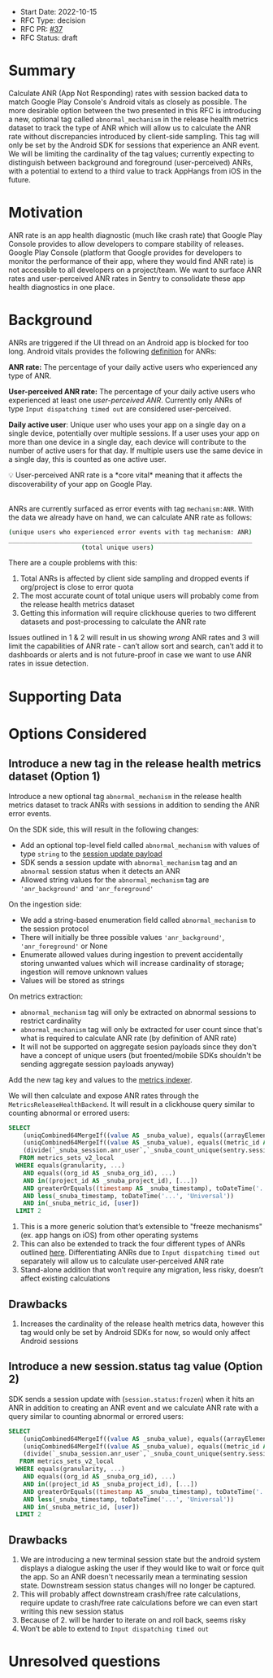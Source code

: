 * Start Date: 2022-10-15
* RFC Type: decision
* RFC PR: [#37](https://github.com/getsentry/rfcs/pull/37)
* RFC Status: draft

# Summary 

Calculate ANR (App Not Responding) rates with session backed data to match Google Play Console's Android vitals as closely as possible. The more desirable option between the two presented in this RFC is introducing a new, optional tag called `abnormal_mechanism` in the release health metrics dataset to track the type of ANR which will allow us to calculate the ANR rate without discrepancies introduced by client-side sampling. This tag will only be set by the Android SDK for sessions that experience an ANR event. We will be limiting the cardinality of the tag values; currently expecting to distinguish between background and foreground (user-perceived) ANRs, with a potential to extend to a third value to track AppHangs from iOS in the future.

# Motivation

ANR rate is an app health diagnostic (much like crash rate) that Google Play Console provides to allow developers to compare stability of releases. Google Play Console (platform that Google provides for developers to monitor the performance of their app, where they would find ANR rate) is not accessible to all developers on a project/team. We want to surface ANR rates and user-perceived ANR rates in Sentry to consolidate these app health diagnostics in one place.

# Background

ANRs are triggered if the UI thread on an Android app is blocked for too long. Android vitals provides the following [definition](https://developer.android.com/topic/performance/vitals/anr#android-vitals) for ANRs:

**ANR rate:** The percentage of your daily active users who experienced any type of ANR.

**User-perceived ANR rate:** The percentage of your daily active users who experienced at least one *user-perceived ANR*. Currently only ANRs of type `Input dispatching timed out` are considered user-perceived.

**Daily active user**: Unique user who uses your app on a single day on a single device, potentially over multiple sessions. If a user uses your app on more than one device in a single day, each device will contribute to the number of active users for that day. If multiple users use the same device in a single day, this is counted as one active user.

<aside>
💡 User-perceived ANR rate is a *core vital* meaning that it affects the discoverability of your app on Google Play.
</aside><br />


ANRs are currently surfaced as error events with tag `mechanism:ANR`. With the data we already have on hand, we can calculate ANR rate as follows:

```bash
(unique users who experienced error events with tag mechanism: ANR)
___________________________________________________________________
                    (total unique users)
```

There are a couple problems with this:

1. Total ANRs is affected by client side sampling and dropped events if org/project is close to error quota
2. The most accurate count of total unique users will probably come from the release health metrics dataset
3. Getting this information will require clickhouse queries to two different datasets and post-processing to calculate the ANR rate

Issues outlined in 1 & 2 will result in us showing *wrong* ANR rates and 3 will limit the capabilities of ANR rate - can’t allow sort and search, can’t add it to dashboards or alerts and is not future-proof in case we want to use ANR rates in issue detection.

# Supporting Data


# Options Considered

## Introduce a new tag in the release health metrics dataset (Option 1)

Introduce a new optional tag `abnormal_mechanism` in the release health metrics dataset to track ANRs with sessions in addition to sending the ANR error events. 

On the SDK side, this will result in the following changes:
  - Add an optional top-level field called `abnormal_mechanism` with values of type `string` to the [session update payload](https://develop.sentry.dev/sdk/sessions/#session-update-payload)
  - SDK sends a session update with `abnormal_mechanism` tag and an `abnormal` session status when it detects an ANR
  - Allowed string values for the `abnormal_mechanism` tag are `'anr_background'` and `'anr_foreground'`

On the ingestion side:
  - We add a string-based enumeration field called `abnormal_mechanism` to the session protocol
  - There will initially be three possible values `'anr_background'`, `'anr_foreground'` or None
  - Enumerate allowed values during ingestion to prevent accidentally storing unwanted values which will increase cardinality of storage; ingestion will remove unknown values
  - Values will be stored as strings

On metrics extraction:
  - `abnormal_mechanism` tag will only be extracted on abnormal sessions to restrict cardinality
  - `abnormal_mechanism` tag will only be extracted for user count since that's what is required to calculate ANR rate (by definition of ANR rate)
  - It will not be supported on aggregate sesion payloads since they don't have a concept of unique users (but froented/mobile SDKs shouldn't be sending aggregate session payloads anyway)

Add the new tag key and values to the [metrics indexer](https://github.com/getsentry/sentry/blob/89a64883412cd39abbc9b9746a232e4987f65140/src/sentry/sentry_metrics/indexer/strings.py#L78).

We will then calculate and expose ANR rates through the `MetricsReleaseHealthBackend`. It will result in a clickhouse query similar to counting abnormal or errored users:

```sql
SELECT 
    (uniqCombined64MergeIf((value AS _snuba_value), equals((arrayElement(tags.value, indexOf(tags.key, 'abnormal_mechanism')) AS `_snuba_tags[abnormal_mechanism]`), 'anr_foreground') AND in((metric_id AS _snuba_metric_id), [user])) AS `_snuba_session.anr_user`), 
    (uniqCombined64MergeIf((value AS _snuba_value), equals((metric_id AS _snuba_metric_id), 'user')) AS `_snuba_count_unique(sentry.sessions.user)`), 
    (divide(`_snuba_session.anr_user`,`_snuba_count_unique(sentry.sessions.user)`) AS `_snuba.anr_rate`)
   FROM metrics_sets_v2_local
  WHERE equals(granularity, ...)
    AND equals((org_id AS _snuba_org_id), ...)
    AND in((project_id AS _snuba_project_id), [...])
    AND greaterOrEquals((timestamp AS _snuba_timestamp), toDateTime('...', 'Universal'))
    AND less(_snuba_timestamp, toDateTime('...', 'Universal'))
    AND in(_snuba_metric_id, [user])
  LIMIT 2
```

1. This is a more generic solution that’s extensible to "freeze mechanisms" (ex. app hangs on iOS) from other operating systems
2. This can also be extended to track the four different types of ANRs outlined [here](https://developer.android.com/topic/performance/vitals/anr). Differentiating ANRs due to `Input dispatching timed out` separately will allow us to calculate user-perceived ANR rate
3. Stand-alone addition that won’t require any migration, less risky, doesn’t affect existing calculations

## Drawbacks

1. Increases the cardinality of the release health metrics data, however this tag would only be set by Android SDKs for now, so would only affect Android sessions

## Introduce a new session.status tag value (Option 2)

SDK sends a session update with (`session.status:frozen`) when it hits an ANR in addition to creating an ANR event and we calculate ANR rate with a query similar to counting abnormal or errored users:

```sql
SELECT 
    (uniqCombined64MergeIf((value AS _snuba_value), equals((arrayElement(tags.value, indexOf(tags.key, 'session.status')) AS `_snuba_tags[session.status]`), 'frozen') AND in((metric_id AS _snuba_metric_id), [user])) AS `_snuba_session.anr_user`), 
    (uniqCombined64MergeIf((value AS _snuba_value), equals((metric_id AS _snuba_metric_id), 'user')) AS `_snuba_count_unique(sentry.sessions.user)`), 
    (divide(`_snuba_session.anr_user`,`_snuba_count_unique(sentry.sessions.user)`) AS `_snuba.anr_rate`)
   FROM metrics_sets_v2_local
  WHERE equals(granularity, ...)
    AND equals((org_id AS _snuba_org_id), ...)
    AND in((project_id AS _snuba_project_id), [...])
    AND greaterOrEquals((timestamp AS _snuba_timestamp), toDateTime('...', 'Universal'))
    AND less(_snuba_timestamp, toDateTime('...', 'Universal'))
    AND in(_snuba_metric_id, [user])
  LIMIT 2
```

## Drawbacks

1. We are introducing a new terminal session state but the android system displays a dialogue asking the user if they would like to wait or force quit the app. So an ANR doesn't necessarily mean a terminating session state. Downstream session status changes will no longer be captured.
2. This will probably affect downstream crash/free rate calculations, require update to crash/free rate calculations before we can even start writing this new session status
3. Because of 2. will be harder to iterate on and roll back, seems risky
4. Won’t be able to extend to `Input dispatching timed out`
    
# Unresolved questions
